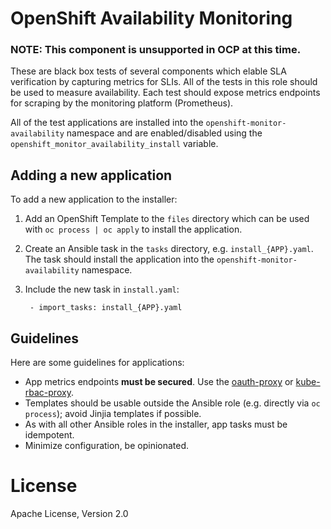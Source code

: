 # OpenShift Availability Monitoring

### **NOTE: This component is unsupported in OCP at this time.**

These are black box tests of several components which elable SLA verification by
capturing metrics for SLIs. All of the tests in this role should be used to
measure availability. Each test should expose metrics endpoints for scraping by
the monitoring platform (Prometheus).

All of the test applications are installed into the `openshift-monitor-availability` namespace and are enabled/disabled using the `openshift_monitor_availability_install` variable.

## Adding a new application

To add a new application to the installer:

1. Add an OpenShift Template to the `files` directory which can be used with `oc process | oc apply` to install the application.
2. Create an Ansible task in the `tasks` directory, e.g. `install_{APP}.yaml`. The task should install the application into the `openshift-monitor-availability` namespace.
3. Include the new task in `install.yaml`:

        - import_tasks: install_{APP}.yaml


## Guidelines

Here are some guidelines for applications:

* App metrics endpoints **must be secured**. Use the [oauth-proxy](https://github.com/openshift/oauth-proxy) or [kube-rbac-proxy](https://github.com/brancz/kube-rbac-proxy).
* Templates should be usable outside the Ansible role (e.g. directly via `oc process`); avoid Jinjia templates if possible.
* As with all other Ansible roles in the installer, app tasks must be idempotent.
* Minimize configuration, be opinionated.

# License

Apache License, Version 2.0
